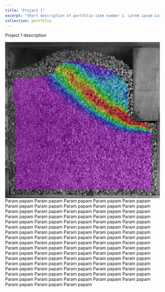 ```yaml
---
title: "Project 1"
excerpt: "Short description of portfolio item number 1. Lorem ipsum Lorem ipsum Lorem ipsum Lorem ipsum Lorem ipsum Lorem ipsum Lorem ipsum Lorem ipsum Lorem ipsum Lorem ipsum Lorem ipsum Lorem ipsum Lorem ipsum Lorem ipsum Lorem ipsum Lorem ipsum Lorem ipsum Lorem ipsum Lorem ipsum Lorem ipsum Lorem ipsum Lorem ipsum Lorem ipsum Lorem ipsum Lorem ipsum Lorem ipsum Lorem ipsum Lorem ipsum Lorem ipsum Lorem ipsum Lorem ipsum Lorem ipsum Lorem ipsum Lorem ipsum Lorem ipsum Lorem ipsum Lorem ipsum Lorem ipsum Lorem ipsum Lorem ipsum Lorem ipsum Lorem ipsum Lorem ipsum Lorem ipsum Lorem ipsum Lorem ipsum Lorem ipsum Lorem ipsum Lorem ipsum Lorem ipsum Lorem ipsum Lorem ipsum Lorem ipsum Lorem ipsum Lorem ipsum Lorem ipsum Lorem ipsum Lorem ipsum Lorem ipsum Lorem ipsum Lorem ipsum Lorem ipsum Lorem ipsum Lorem ipsum Lorem ipsum Lorem ipsum Lorem ipsum Lorem ipsum Lorem ipsum Lorem ipsum Lorem ipsum Lorem ipsum Lorem ipsum Lorem ipsum Lorem ipsum Lorem ipsum Lorem ipsum Lorem ipsum "
collection: portfolio
---
```


Project 1 description
 
<img src="/images/projectZeroG.jpg" align=right style="float: right; margin-left: 10px;">
 <p> Param papam  Param papam  Param papam  Param papam  Param papam  Param papam  Param papam  Param papam  Param papam  Param papam  Param papam  Param papam  Param papam  Param papam  Param papam  Param papam  Param papam  Param papam  Param papam  Param papam  Param papam  Param papam  Param papam  Param papam  Param papam  Param papam  Param papam  Param papam  Param papam  Param papam  Param papam  Param papam  Param papam  Param papam  Param papam  Param papam  Param papam  Param papam  Param papam  Param papam  Param papam  Param papam  Param papam  Param papam  Param papam  Param papam  Param papam  Param papam  Param papam  Param papam  Param papam  Param papam  Param papam  Param papam  Param papam  Param papam  Param papam  Param papam  Param papam  Param papam  Param papam  Param papam  Param papam  Param papam  Param papam  Param papam  Param papam  Param papam  Param papam  Param papam  Param papam  Param papam  Param papam  Param papam  Param papam  Param papam  Param papam  Param papam  Param papam  Param papam  Param papam  Param papam  Param papam 
